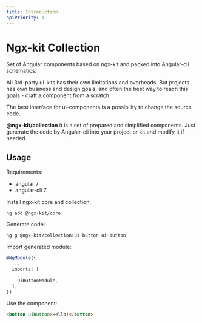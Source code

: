 ```yaml
---
title: Introduction
apiPriority: 1
---
```


# Ngx-kit Collection

Set of Angular components based on ngx-kit and packed into Angular-cli schematics.

All 3rd-party ui-kits has their own limitations and overheads. But projects has own business and design goals, and often the best way to reach this goals - craft a component from a scratch.

The best interface for ui-components is a possibility to change the source code.

**@ngx-kit/collection** it is a set of prepared and simplified components. Just generate the code by Angular-cli into your project or kit and modify it if needed.


## Usage

Requirements:
* angular 7
* angular-cli 7

Install ngx-kit core and collection: 

```
ng add @ngx-kit/core
```
 
Generate code:

```
ng g @ngx-kit/collection:ui-button ui-button
```

Import generated module:

```typescript
@NgModule({
  ...
  imports: [
    ...
    UiButtonModule,
  ],
})
```

Use the component:

```html
<button uiButton>Hello!</button>
```
